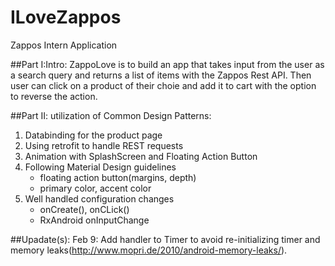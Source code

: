 # ILoveZappos
Zappos Intern Application

##Part I:Intro:
   ZappoLove is to build an app that takes input from the user as a search query and returns a list of items with the Zappos Rest API.
    Then user can click on a product of their choie and add it to cart with the option to reverse the action. 

##Part II: utilization of Common Design Patterns: 
1) Databinding for the product page <br />
2) Using retrofit to handle REST requests<br />
3) Animation with SplashScreen and Floating Action Button<br />
4) Following Material Design guidelines
   * floating action button(margins, depth)
   * primary color, accent color
5) Well handled configuration changes
   * onCreate(), onCLick()
   * RxAndroid onInputChange 

##Upadate(s):
  Feb 9: Add handler to Timer to avoid re-initializing timer and memory leaks(http://www.mopri.de/2010/android-memory-leaks/).
